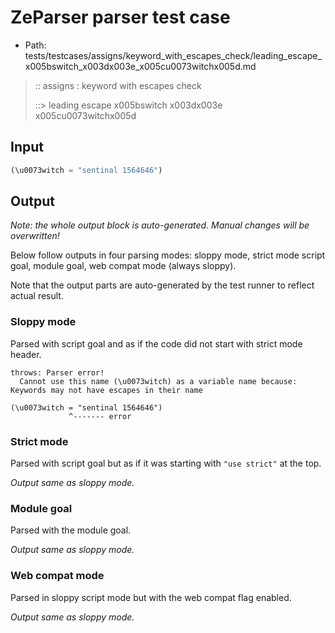 # ZeParser parser test case

- Path: tests/testcases/assigns/keyword_with_escapes_check/leading_escape_x005bswitch_x003dx003e_x005cu0073witchx005d.md

> :: assigns : keyword with escapes check
>
> ::> leading escape x005bswitch x003dx003e x005cu0073witchx005d

## Input

`````js
(\u0073witch = "sentinal 1564646")
`````

## Output

_Note: the whole output block is auto-generated. Manual changes will be overwritten!_

Below follow outputs in four parsing modes: sloppy mode, strict mode script goal, module goal, web compat mode (always sloppy).

Note that the output parts are auto-generated by the test runner to reflect actual result.

### Sloppy mode

Parsed with script goal and as if the code did not start with strict mode header.

`````
throws: Parser error!
  Cannot use this name (\u0073witch) as a variable name because: Keywords may not have escapes in their name

(\u0073witch = "sentinal 1564646")
             ^------- error
`````

### Strict mode

Parsed with script goal but as if it was starting with `"use strict"` at the top.

_Output same as sloppy mode._

### Module goal

Parsed with the module goal.

_Output same as sloppy mode._

### Web compat mode

Parsed in sloppy script mode but with the web compat flag enabled.

_Output same as sloppy mode._
